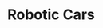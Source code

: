 ---
layout: page
title: Robotic Cars
description: probabilistic inference, planning and search, localization, tracking and control
img: assets/img/ai4r_cropped.png
redirect: none #https://github.com/xkhainguyen/ai-robotics-udacity
importance: 2
category: online
---